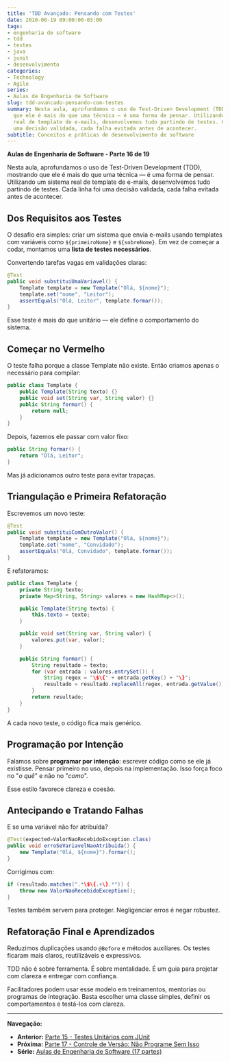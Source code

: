 ```yaml
---
title: 'TDD Avançado: Pensando com Testes'
date: 2010-06-19 09:00:00-03:00
tags:
- engenharia de software
- tdd
- testes
- java
- junit
- desenvolvimento
categories:
- Technology
- Agile
series:
- Aulas de Engenharia de Software
slug: tdd-avancado-pensando-com-testes
summary: Nesta aula, aprofundamos o uso de Test-Driven Development (TDD), mostrando
  que ele é mais do que uma técnica — é uma forma de pensar. Utilizando um sistema
  real de template de e-mails, desenvolvemos tudo partindo de testes. Cada linha foi
  uma decisão validada, cada falha evitada antes de acontecer.
subtitle: Conceitos e práticas de desenvolvimento de software
---
```


**Aulas de Engenharia de Software - Parte 16 de 19**

Nesta aula, aprofundamos o uso de Test-Driven Development (TDD), mostrando que ele é mais do que uma técnica — é uma forma de pensar. Utilizando um sistema real de template de e-mails, desenvolvemos tudo partindo de testes. Cada linha foi uma decisão validada, cada falha evitada antes de acontecer.

## Dos Requisitos aos Testes

O desafio era simples: criar um sistema que envia e-mails usando templates com variáveis como `${primeiroNome}` e `${sobreNome}`. Em vez de começar a codar, montamos uma **lista de testes necessários**.

Convertendo tarefas vagas em validações claras:

```java
@Test
public void substituiUmaVariavel() {
    Template template = new Template("Olá, ${nome}");
    template.set("nome", "Leitor");
    assertEquals("Olá, Leitor", template.formar());
}
```

Esse teste é mais do que unitário — ele define o comportamento do sistema.

## Começar no Vermelho

O teste falha porque a classe Template não existe. Então criamos apenas o necessário para compilar:

```java
public class Template {
    public Template(String texto) {}
    public void set(String var, String valor) {}
    public String formar() {
        return null;
    }
}
```

Depois, fazemos ele passar com valor fixo:

```java
public String formar() {
    return "Olá, Leitor";
}
```

Mas já adicionamos outro teste para evitar trapaças.

## Triangulação e Primeira Refatoração

Escrevemos um novo teste:

```java
@Test
public void substituiComOutroValor() {
    Template template = new Template("Olá, ${nome}");
    template.set("nome", "Convidado");
    assertEquals("Olá, Convidado", template.formar());
}
```

E refatoramos:

```java
public class Template {
    private String texto;
    private Map<String, String> valores = new HashMap<>();

    public Template(String texto) {
        this.texto = texto;
    }

    public void set(String var, String valor) {
        valores.put(var, valor);
    }

    public String formar() {
        String resultado = texto;
        for (var entrada : valores.entrySet()) {
            String regex = "\$\{" + entrada.getKey() + "\}";
            resultado = resultado.replaceAll(regex, entrada.getValue());
        }
        return resultado;
    }
}
```

A cada novo teste, o código fica mais genérico.

## Programação por Intenção

Falamos sobre **programar por intenção**: escrever código como se ele já existisse. Pensar primeiro no uso, depois na implementação. Isso força foco no "_o quê_" e não no "_como_".

Esse estilo favorece clareza e coesão.

## Antecipando e Tratando Falhas

E se uma variável não for atribuída?

```java
@Test(expected=ValorNaoRecebidoException.class)
public void erroSeVariavelNaoAtribuida() {
    new Template("Olá, ${nome}").formar();
}
```

Corrigimos com:

```java
if (resultado.matches(".*\$\{.+\}.*")) {
    throw new ValorNaoRecebidoException();
}
```

Testes também servem para proteger. Negligenciar erros é negar robustez.

## Refatoração Final e Aprendizados

Reduzimos duplicações usando `@Before` e métodos auxiliares. Os testes ficaram mais claros, reutilizáveis e expressivos.

TDD não é sobre ferramenta. É sobre mentalidade. É um guia para projetar com clareza e entregar com confiança.

Facilitadores podem usar esse modelo em treinamentos, mentorias ou programas de integração. Basta escolher uma classe simples, definir os comportamentos e testá-los com clareza.

---

**Navegação:**

- **Anterior:** [Parte 15 - Testes Unitários com JUnit](/pt/posts/2010-06-12-junit-unit-testing/)
- **Próxima:** [Parte 17 - Controle de Versão: Não Programe Sem Isso](/pt/posts/2010-06-26-controle-versao-fundacao-essencial/)
- **Série:** [Aulas de Engenharia de Software (17 partes)](/pt/series/aulas-de-engenharia-de-software/)
